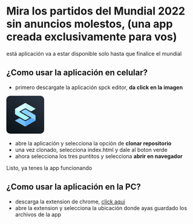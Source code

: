 # Mira los partidos del Mundial 2022 sin anuncios molestos, (una app creada exclusivamente para vos)

está aplicación va a estar disponible solo hasta que finalice el mundial

## ¿Como usar la aplicación en celular?
- primero descargate la aplicación spck editor, **da click en la imagen**

<a href="https://play.google.com/store/apps/details?id=io.spck&hl=es_419&gl=US&pli=1">
<img title="Spck Code Editor" style="border-radius: 10px; width: 100px;" alt="Leaf Stack Studio" src="./images/editor.png">
</a>

- abre la aplicación y selecciona la opción de **clonar repositorio**
- una vez clonado, selecciona index.html y dale al boton verde
- ahora selecciona los tres puntitos y selecciona **abrir en navegador**

Listo, ya tenes la app funcionando

## ¿Como usar la aplicación en la PC?
- descarga la extension de chrome, [click aqui](https://chrome.google.com/webstore/detail/web-server-for-chrome/ofhbbkphhbklhfoeikjpcbhemlocgigb)
- abre la extension y selecciona la ubicación donde ayas guardado los archivos de la app
